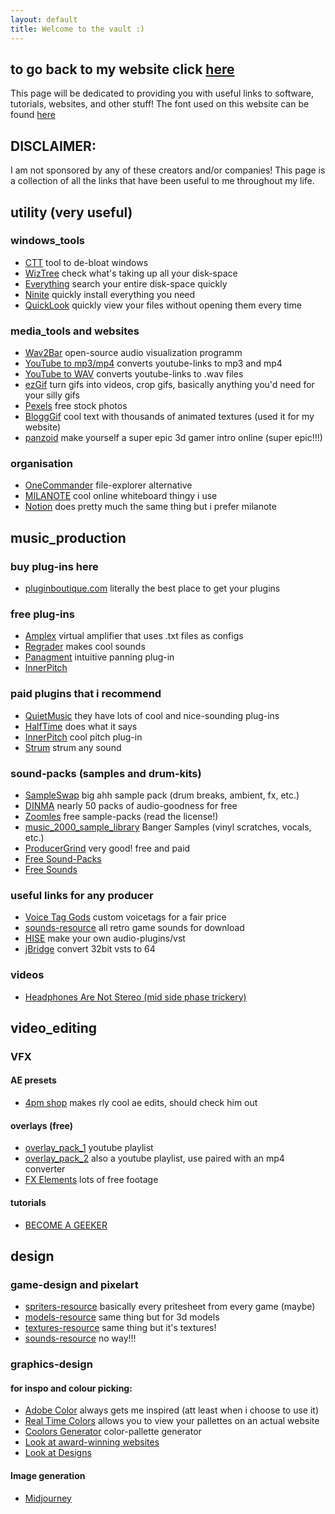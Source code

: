 ```yaml
---
layout: default
title: Welcome to the vault :)
---
```

## to go back to my website click [here](https://monkemanmatt.webflow.io/) 

This page will be dedicated to providing you with useful links to software, tutorials, websites, and other stuff!
The font used on this website can be found [here](https://github.com/IdreesInc/Minecraft-Font/tree/main)



## DISCLAIMER: 
I am not sponsored by any of these creators and/or companies! 
This page is a collection of all the links that have been useful to me throughout my life.



## utility (very useful)
### windows_tools
- [CTT](https://github.com/ChrisTitusTech/winutil) tool to de-bloat windows
- [WizTree](https://www.diskanalyzer.com/) check what's taking up all your disk-space
- [Everything](https://www.voidtools.com/downloads/) search your entire disk-space quickly
- [Ninite](https://ninite.com/) quickly install everything you need
- [QuickLook](https://apps.microsoft.com/detail/9nv4bs3l1h4s?hl=en-us&gl=US) quickly view your files without opening them every time


### media_tools and websites
- [Wav2Bar](https://picorims.github.io/wav2bar-website/) open-source audio visualization programm 
- [YouTube to mp3/mp4](https://de.convert2mp3.club/index_13.html) converts youtube-links to mp3 and mp4
- [YouTube to WAV](https://yttowav.com/) converts youtube-links to .wav files
- [ezGif](https://ezgif.com/) turn gifs into videos, crop gifs, basically anything you'd need for your silly gifs
- [Pexels](https://www.pexels.com/) free stock photos
- [BloggGif](https://en.bloggif.com/text) cool text with thousands of animated textures (used it for my website)
- [panzoid](https://panzoid.com/creations) make yourself a super epic 3d gamer intro online (super epic!!!)


### organisation
- [OneCommander](https://www.onecommander.com/) file-explorer alternative
- [MILANOTE](https://www.milanote.com/refer/rcFNN4goXqxcauIRUX) cool online whiteboard thingy i use
- [Notion](https://www.notion.com/product) does pretty much the same thing but i prefer milanote




## music_production 
### buy plug-ins here
- [pluginboutique.com](https://www.pluginboutique.com/) literally the best place to get your plugins

### free plug-ins 
- [Amplex](https://nalexplugins.blogspot.com/2024/11/amplex-multiamp.html) virtual amplifier that uses .txt files as configs
- [Regrader](https://www.igorski.nl/download/regrader) makes cool sounds
- [Panagment](https://www.auburnsounds.com/products/Panagement.html) intuitive panning plug-in
- [InnerPitch](https://www.auburnsounds.com/products/InnerPitch.html)

### paid plugins that i recommend
- [QuietMusic](https://quietmusic.eu/) they have lots of cool and nice-sounding plug-ins
- [HalfTime](https://www.cableguys.com/halftime) does what it says
- [InnerPitch](https://www.auburnsounds.com/products/InnerPitch.html) cool pitch plug-in
- [Strum](https://lese.io/plugin/strum/) strum any sound

### sound-packs (samples and drum-kits)
- [SampleSwap](https://sampleswap.org/filebrowser-new.php) big ahh sample pack (drum breaks, ambient, fx, etc.)
- [DINMA](https://www.officialdinma.com/shop) nearly 50 packs of audio-goodness for free
- [Zoomles](https://www.youtube.com/@zoomelssamples3267) free sample-packs (read the license!)
- [music_2000_sample_library](https://soundpacks.com/free-sound-packs/music-2000-sample-library/) Banger Samples (vinyl scratches, vocals, etc.)
- [ProducerGrind](https://producergrind.com/collections/free-packs) very good! free and paid 
- [Free Sound-Packs](https://soundpacks.com)
- [Free Sounds](https://freesound.org/)

### useful links for any producer
- [Voice Tag Gods](https://www.voicetaggods.com/) custom voicetags for a fair price
- [sounds-resource](https://www.sounds-resource.com/) all retro game sounds for download
- [HISE](https://github.com/christophhart/HISE) make your own audio-plugins/vst
- [jBridge](https://jstuff.wordpress.com/jbridge/) convert 32bit vsts to 64

### videos
- [Headphones Are Not Stereo (mid side phase trickery)](https://youtu.be/uZ9WQDojQt8?si=CoLu_FVFPMAjsrnk)




## video_editing 
### VFX
#### AE presets
- [4pm shop](https://payhip.com/4pmvfx) makes rly cool ae edits, should check him out

#### overlays (free)
- [overlay_pack_1](https://www.youtube.com/watch?v=ORa5wLF6Hr0&list=PLLY3ahhBZ3dZEIRMoBovjbu5OAKq1SWuG) youtube playlist
- [overlay_pack_2](https://www.youtube.com/watch?v=Hg9b2GwlVk4&list=PL9OdMIUuBl3b4II-9uRtLX6ASkUoAtc0t) also a youtube playlist, use paired with an mp4 converter 
- [FX Elements](https://www.fxelements.com/guide/free-videos-overlays) lots of free footage

#### tutorials
- [BECOME A GEEKER](https://youtu.be/pQDpxspELcI?si=HNwLAxUBrEFe7y5P)




## design 
### game-design and pixelart
- [spriters-resource](https://www.spriters-resource.com/) basically every pritesheet from every game (maybe)
- [models-resource](https://www.models-resource.com/) same thing but for 3d models
- [textures-resource](https://www.textures-resource.com/) same thing but it's textures!
- [sounds-resource](https://www.sounds-resource.com/) no way!!! 


### graphics-design
#### for inspo and colour picking: 
- [Adobe Color](https://color.adobe.com/explore) always gets me inspired (att least when i choose to use it)
- [Real Time Colors](https://www.realtimecolors.com/) allows you to view your pallettes on an actual website 
- [Coolors Generator](https://coolors.co/540d6e-ee4266-ffd23f-f3fcf0-1f271b) color-pallette generator
- [Look at award-winning websites](https://www.awwwards.com/websites/)
- [Look at Designs](https://dribbble.com/)

#### Image generation
- [Midjourney](https://www.midjourney.com/home)

